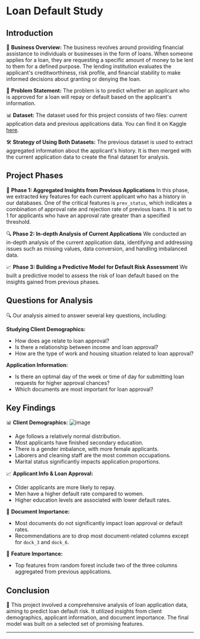 # Loan Default Study

## Introduction

🏦 **Business Overview:**
The business revolves around providing financial assistance to individuals or businesses in the form of loans. When someone applies for a loan, they are requesting a specific amount of money to be lent to them for a defined purpose. The lending institution evaluates the applicant's creditworthiness, risk profile, and financial stability to make informed decisions about granting or denying the loan.

💼 **Problem Statement:**
The problem is to predict whether an applicant who is approved for a loan will repay or default based on the applicant's information.

📊 **Dataset:**
The dataset used for this project consists of two files: current application data and previous applications data. You can find it on Kaggle [here](https://www.kaggle.com/datasets/gauravduttakiit/loan-defaulter?select=application_data.csv).

🛠️ **Strategy of Using Both Datasets:**
The previous dataset is used to extract aggregated information about the applicant's history. It is then merged with the current application data to create the final dataset for analysis.

## Project Phases

🚀 **Phase 1: Aggregated Insights from Previous Applications**
In this phase, we extracted key features for each current applicant who has a history in our databases. One of the critical features is `prev_status`, which indicates a combination of approval rate and rejection rate of previous loans. It is set to 1 for applicants who have an approval rate greater than a specified threshold.

🔍 **Phase 2: In-depth Analysis of Current Applications**
We conducted an in-depth analysis of the current application data, identifying and addressing issues such as missing values, data conversion, and handling imbalanced data.

📈 **Phase 3: Building a Predictive Model for Default Risk Assessment**
We built a predictive model to assess the risk of loan default based on the insights gained from previous phases.

## Questions for Analysis

🔍 Our analysis aimed to answer several key questions, including:

**Studying Client Demographics:**
- How does age relate to loan approval?
- Is there a relationship between income and loan approval?
- How are the type of work and housing situation related to loan approval?

**Application Information:**
- Is there an optimal day of the week or time of day for submitting loan requests for higher approval chances?
- Which documents are most important for loan approval?

## Key Findings

📊 **Client Demographics:**
![image](https://github.com/mo7amed7assan1911/Loan_Default_Study/assets/55090589/292d3ad1-cc36-4206-ab3e-f6300783ffc9)

- Age follows a relatively normal distribution.
- Most applicants have finished secondary education.
- There is a gender imbalance, with more female applicants.
- Laborers and cleaning staff are the most common occupations.
- Marital status significantly impacts application proportions.

📈 **Applicant Info & Loan Approval:**
- Older applicants are more likely to repay.
- Men have a higher default rate compared to women.
- Higher education levels are associated with lower default rates.

📄 **Document Importance:**
- Most documents do not significantly impact loan approval or default rates.
- Recommendations are to drop most document-related columns except for `dock_3` and `dock_6`.

🎯 **Feature Importance:**
- Top features from random forest include two of the three columns aggregated from previous applications.

## Conclusion

🧾 This project involved a comprehensive analysis of loan application data, aiming to predict loan default risk. It utilized insights from client demographics, applicant information, and document importance. The final model was built on a selected set of promising features.

---
